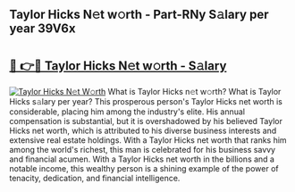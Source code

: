 ## Taylor Hicks N𝚎t w𝚘rth - Part-RNy S𝚊lary per year 39V6x

# <h2><a href="http://gc3aqp.nevu.top/?p=Taylor+Hicks">🔗 👉🔴 Taylor Hicks N𝚎t w𝚘rth - S𝚊lary</a></h2>

[![Taylor Hicks N𝚎t W𝚘rth](https://i.imgur.com/Oavwk0R.jpeg)](http://gc3aqp.nevu.top/?p=Taylor+Hicks)
What is Taylor Hicks n𝚎t w𝚘rth? What is Taylor Hicks s𝚊lary per year?
This prosperous person's Taylor Hicks net worth is considerable, placing him among the industry's elite. His annual compensation is substantial, but it is overshadowed by his believed Taylor Hicks net worth, which is attributed to his diverse business interests and extensive real estate holdings. With a Taylor Hicks net worth that ranks him among the world's richest, this man is celebrated for his business savvy and financial acumen. With a Taylor Hicks net worth in the billions and a notable income, this wealthy person is a shining example of the power of tenacity, dedication, and financial intelligence.

